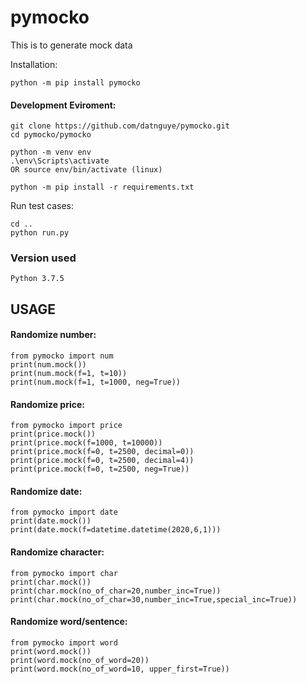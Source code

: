 # pymocko
This is to generate mock data

Installation:
```
python -m pip install pymocko
```

#### Development Eviroment:
```
git clone https://github.com/datnguye/pymocko.git
cd pymocko/pymocko

python -m venv env
.\env\Scripts\activate
OR source env/bin/activate (linux)

python -m pip install -r requirements.txt

```

Run test cases:
```
cd ..
python run.py
```

### Version used
```
Python 3.7.5
```

## USAGE

#### Randomize number:
```
from pymocko import num
print(num.mock())
print(num.mock(f=1, t=10))
print(num.mock(f=1, t=1000, neg=True))
```

#### Randomize price:
```
from pymocko import price
print(price.mock())
print(price.mock(f=1000, t=10000))
print(price.mock(f=0, t=2500, decimal=0))
print(price.mock(f=0, t=2500, decimal=4))
print(price.mock(f=0, t=2500, neg=True))
```

#### Randomize date:
```
from pymocko import date
print(date.mock())
print(date.mock(f=datetime.datetime(2020,6,1)))
```

#### Randomize character:
```
from pymocko import char
print(char.mock())
print(char.mock(no_of_char=20,number_inc=True))
print(char.mock(no_of_char=30,number_inc=True,special_inc=True))
```

#### Randomize word/sentence:
```
from pymocko import word
print(word.mock()) 
print(word.mock(no_of_word=20))
print(word.mock(no_of_word=10, upper_first=True))
```